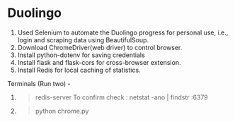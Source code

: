 # Duolingo
1. Used Selenium to automate the Duolingo progress for personal use, i.e., login and scraping data using BeautifulSoup.
2. Download ChromeDriver(web driver) to control browser.
3. Install python-dotenv for saving credentials
4. Install flask and flask-cors for cross-browser extension.
5. Install Redis for local caching of statistics.

Terminals (Run two) -
1. > redis-server
To confirm check : netstat -ano | findstr :6379
2. > python chrome.py
